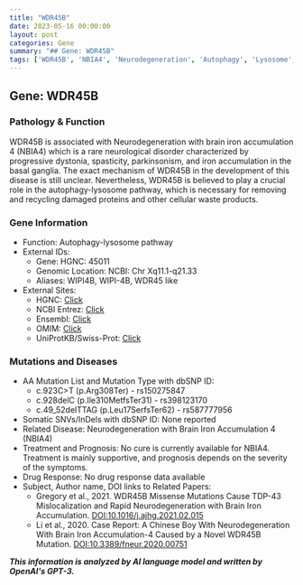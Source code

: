 ```yaml
---
title: "WDR45B"
date: 2023-05-16 00:00:00
layout: post
categories: Gene
summary: "## Gene: WDR45B"
tags: ['WDR45B', 'NBIA4', 'Neurodegeneration', 'Autophagy', 'Lysosome', 'Mutation', 'Treatment', 'Prognosis']
---
```


## Gene: WDR45B

### Pathology & Function 
WDR45B is associated with Neurodegeneration with brain iron accumulation 4 (NBIA4) which is a rare neurological disorder characterized by progressive dystonia, spasticity, parkinsonism, and iron accumulation in the basal ganglia. The exact mechanism of WDR45B in the development of this disease is still unclear. Nevertheless, WDR45B is believed to play a crucial role in the autophagy-lysosome pathway, which is necessary for removing and recycling damaged proteins and other cellular waste products.

### Gene Information 
- Function: Autophagy-lysosome pathway
- External IDs: 
    - Gene: HGNC: 45011
    - Genomic Location: NCBI: Chr Xq11.1-q21.33
    - Aliases: WIPI4B, WIPI-4B, WDR45 like
- External Sites:
    - HGNC: [Click](https://www.genenames.org/data/gene-symbol-report/#!/hgnc_id/HGNC:45011)
    - NCBI Entrez: [Click](https://www.ncbi.nlm.nih.gov/gene/340529)
    - Ensembl: [Click](https://www.ensembl.org/Homo_sapiens/Gene/Summary?db=core;g=ENSG00000159644;r=X:66301314-66612530)
    - OMIM: [Click](https://www.omim.org/entry/614298)
    - UniProtKB/Swiss-Prot: [Click](https://www.uniprot.org/uniprot/Q3Y5J8)
    
### Mutations and Diseases 
- AA Mutation List and Mutation Type with dbSNP ID:
    - c.923C>T (p.Arg308Ter) - rs150275847
    - c.928delC (p.Ile310MetfsTer31) - rs398123170
    - c.49_52delTTAG (p.Leu17SerfsTer62) - rs587777956
- Somatic SNVs/InDels with dbSNP ID: None reported
- Related Disease: Neurodegeneration with Brain Iron Accumulation 4 (NBIA4)
- Treatment and Prognosis: No cure is currently available for NBIA4. Treatment is mainly supportive, and prognosis depends on the severity of the symptoms.
- Drug Response: No drug response data available
- Subject, Author name, DOI links to Related Papers:
    - Gregory et al., 2021. WDR45B Missense Mutations Cause TDP-43 Mislocalization and Rapid Neurodegeneration with Brain Iron Accumulation. [DOI:10.1016/j.ajhg.2021.02.015]([Click](https://doi.org/10.1016/j.ajhg.2021.02.015))
    - Li et al., 2020. Case Report: A Chinese Boy With Neurodegeneration With Brain Iron Accumulation-4 Caused by a Novel WDR45B Mutation. [DOI:10.3389/fneur.2020.00751]([Click](https://doi.org/10.3389/fneur.2020.00751))

**_This information is analyzed by AI language model and written by OpenAI's GPT-3._**